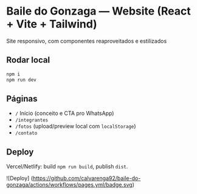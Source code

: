 # Baile do Gonzaga — Website (React + Vite + Tailwind)

Site responsivo, com componentes reaproveitados e estilizados 

## Rodar local
```bash
npm i
npm run dev
```

## Páginas
- `/` Início (conceito e CTA pro WhatsApp)
- `/integrantes` 
- `/fotos` (upload/preview local com `localStorage`)
- `/contato` 

## Deploy
Vercel/Netlify: build `npm run build`, publish `dist`.

![Deploy]
(https://github.com/calvarenga92/baile-do-gonzaga/actions/workflows/pages.yml/badge.svg)
